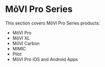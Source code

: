 # MōVI Pro Series

This section covers MōVI Pro Series products:

* MōVI Pro
* MōVI XL
* MōVI Carbon
* MIMIC
* Pilot
* MōVI Pro iOS and Android Apps



